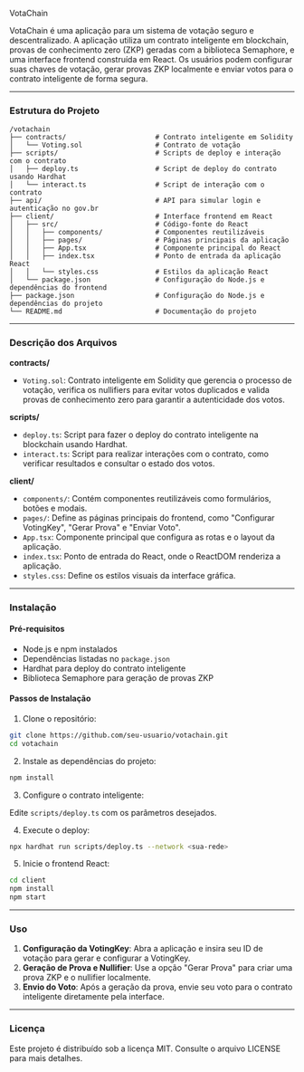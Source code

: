 
VotaChain

VotaChain é uma aplicação para um sistema de votação seguro e descentralizado. A aplicação utiliza um contrato inteligente em blockchain, provas de conhecimento zero (ZKP) geradas com a biblioteca Semaphore, e uma interface frontend construída em React. Os usuários podem configurar suas chaves de votação, gerar provas ZKP localmente e enviar votos para o contrato inteligente de forma segura.

---

### Estrutura do Projeto

```
/votachain
├── contracts/                      # Contrato inteligente em Solidity
│   └── Voting.sol                  # Contrato de votação
├── scripts/                        # Scripts de deploy e interação com o contrato
│   ├── deploy.ts                   # Script de deploy do contrato usando Hardhat
│   └── interact.ts                 # Script de interação com o contrato
├── api/                            # API para simular login e autenticação no gov.br 
├── client/                         # Interface frontend em React
│   ├── src/                        # Código-fonte do React
│   │   ├── components/             # Componentes reutilizáveis
│   │   ├── pages/                  # Páginas principais da aplicação
│   │   ├── App.tsx                 # Componente principal do React
│   │   ├── index.tsx               # Ponto de entrada da aplicação React
│   │   └── styles.css              # Estilos da aplicação React
│   └── package.json                # Configuração do Node.js e dependências do frontend
├── package.json                    # Configuração do Node.js e dependências do projeto
└── README.md                       # Documentação do projeto
```

---

### Descrição dos Arquivos

**contracts/**
- `Voting.sol`: Contrato inteligente em Solidity que gerencia o processo de votação, verifica os nullifiers para evitar votos duplicados e valida provas de conhecimento zero para garantir a autenticidade dos votos.

**scripts/**
- `deploy.ts`: Script para fazer o deploy do contrato inteligente na blockchain usando Hardhat.
- `interact.ts`: Script para realizar interações com o contrato, como verificar resultados e consultar o estado dos votos.

**client/**
- `components/`: Contém componentes reutilizáveis como formulários, botões e modais.
- `pages/`: Define as páginas principais do frontend, como "Configurar VotingKey", "Gerar Prova" e "Enviar Voto".
- `App.tsx`: Componente principal que configura as rotas e o layout da aplicação.
- `index.tsx`: Ponto de entrada do React, onde o ReactDOM renderiza a aplicação.
- `styles.css`: Define os estilos visuais da interface gráfica.

---

### Instalação

#### Pré-requisitos
- Node.js e npm instalados
- Dependências listadas no `package.json`
- Hardhat para deploy do contrato inteligente
- Biblioteca Semaphore para geração de provas ZKP

#### Passos de Instalação

1. Clone o repositório:

```bash
git clone https://github.com/seu-usuario/votachain.git
cd votachain
```

2. Instale as dependências do projeto:

```bash
npm install
```

3. Configure o contrato inteligente:

Edite `scripts/deploy.ts` com os parâmetros desejados.

4. Execute o deploy:

```bash
npx hardhat run scripts/deploy.ts --network <sua-rede>
```

5. Inicie o frontend React:

```bash
cd client
npm install
npm start
```

---

### Uso

1. **Configuração da VotingKey**: Abra a aplicação e insira seu ID de votação para gerar e configurar a VotingKey.
2. **Geração de Prova e Nullifier**: Use a opção "Gerar Prova" para criar uma prova ZKP e o nullifier localmente.
3. **Envio do Voto**: Após a geração da prova, envie seu voto para o contrato inteligente diretamente pela interface.

---

### Licença

Este projeto é distribuído sob a licença MIT. Consulte o arquivo LICENSE para mais detalhes.
